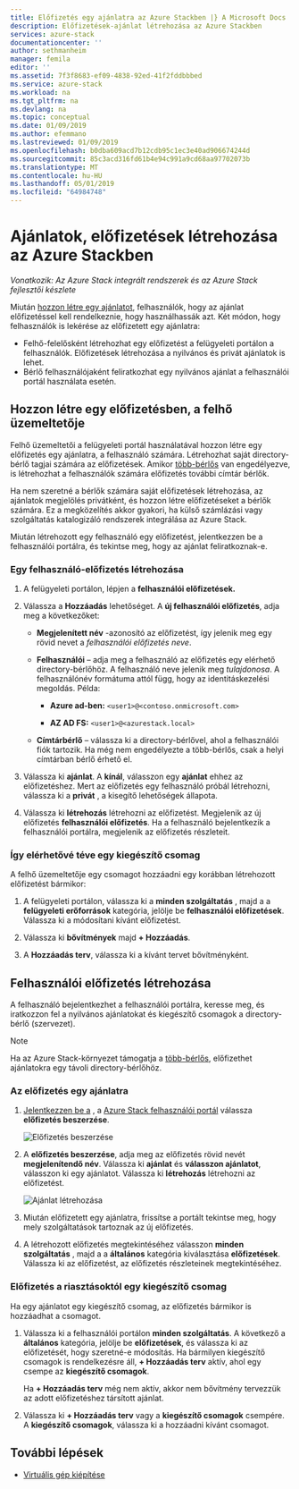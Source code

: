 ```yaml
---
title: Előfizetés egy ajánlatra az Azure Stackben |} A Microsoft Docs
description: Előfizetések-ajánlat létrehozása az Azure Stackben
services: azure-stack
documentationcenter: ''
author: sethmanheim
manager: femila
editor: ''
ms.assetid: 7f3f8683-ef09-4838-92ed-41f2fddbbbed
ms.service: azure-stack
ms.workload: na
ms.tgt_pltfrm: na
ms.devlang: na
ms.topic: conceptual
ms.date: 01/09/2019
ms.author: efemmano
ms.lastreviewed: 01/09/2019
ms.openlocfilehash: b0dba609acd7b12cdb95c1ec3e40ad906674244d
ms.sourcegitcommit: 85c3acd316fd61b4e94c991a9cd68aa97702073b
ms.translationtype: MT
ms.contentlocale: hu-HU
ms.lasthandoff: 05/01/2019
ms.locfileid: "64984748"
---
```

# <a name="create-subscriptions-to-offers-in-azure-stack"></a>Ajánlatok, előfizetések létrehozása az Azure Stackben

*Vonatkozik: Az Azure Stack integrált rendszerek és az Azure Stack fejlesztői készlete*

Miután [hozzon létre egy ajánlatot](azure-stack-create-offer.md), felhasználók, hogy az ajánlat előfizetéssel kell rendelkeznie, hogy használhassák azt. Két módon, hogy felhasználók is lekérése az előfizetett egy ajánlatra:

- Felhő-felelősként létrehozhat egy előfizetést a felügyeleti portálon a felhasználók. Előfizetések létrehozása a nyilvános és privát ajánlatok is lehet.
- Bérlő felhasználójaként feliratkozhat egy nyilvános ajánlat a felhasználói portál használata esetén.  

## <a name="create-a-subscription-as-a-cloud-operator"></a>Hozzon létre egy előfizetésben, a felhő üzemeltetője

Felhő üzemeltetői a felügyeleti portál használatával hozzon létre egy előfizetés egy ajánlatra, a felhasználó számára. Létrehozhat saját directory-bérlő tagjai számára az előfizetések. Amikor [több-bérlős](azure-stack-enable-multitenancy.md) van engedélyezve, is létrehozhat a felhasználók számára előfizetés további címtár bérlők.

Ha nem szeretné a bérlők számára saját előfizetések létrehozása, az ajánlatok megjelölés privátként, és hozzon létre előfizetéseket a bérlők számára. Ez a megközelítés akkor gyakori, ha külső számlázási vagy szolgáltatás katalogizáló rendszerek integrálása az Azure Stack.

Miután létrehozott egy felhasználó egy előfizetést, jelentkezzen be a felhasználói portálra, és tekintse meg, hogy az ajánlat feliratkoznak-e.  

### <a name="to-create-a-subscription-for-a-user"></a>Egy felhasználó-előfizetés létrehozása

1. A felügyeleti portálon, lépjen a **felhasználói előfizetések.**
2. Válassza a **Hozzáadás** lehetőséget. A **új felhasználói előfizetés**, adja meg a következőket:  

   - **Megjelenített név** -azonosító az előfizetést, így jelenik meg egy rövid nevet a *felhasználói előfizetés neve*.
   - **Felhasználói** – adja meg a felhasználó az előfizetés egy elérhető directory-bérlőhöz. A felhasználó neve jelenik meg *tulajdonosa*.  A felhasználónév formátuma attól függ, hogy az identitáskezelési megoldás. Példa:

     - **Azure ad-ben:** `<user1>@<contoso.onmicrosoft.com>`

     - **AZ AD FS:** `<user1>@<azurestack.local>`

   - **Címtárbérlő** – válassza ki a directory-bérlővel, ahol a felhasználói fiók tartozik. Ha még nem engedélyezte a több-bérlős, csak a helyi címtárban bérlő érhető el.

3. Válassza ki **ajánlat**. A **kínál**, válasszon egy **ajánlat** ehhez az előfizetéshez. Mert az előfizetés egy felhasználó próbál létrehozni, válassza ki a **privát** , a kisegítő lehetőségek állapota.

4. Válassza ki **létrehozás** létrehozni az előfizetést. Megjelenik az új előfizetés **felhasználói előfizetés**. Ha a felhasználó bejelentkezik a felhasználói portálra, megjelenik az előfizetés részleteit.

### <a name="to-make-an-add-on-plan-available"></a>Így elérhetővé téve egy kiegészítő csomag

A felhő üzemeltetője egy csomagot hozzáadni egy korábban létrehozott előfizetést bármikor:

1. A felügyeleti portálon, válassza ki a **minden szolgáltatás** , majd a a **felügyeleti erőforrások** kategória, jelölje be **felhasználói előfizetések**. Válassza ki a módosítani kívánt előfizetést.

2. Válassza ki **bővítmények** majd **+ Hozzáadás**.  

3. A **Hozzáadás terv**, válassza ki a kívánt tervet bővítményként.

## <a name="create-a-subscription-as-a-user"></a>Felhasználói előfizetés létrehozása

A felhasználó bejelentkezhet a felhasználói portálra, keresse meg, és iratkozzon fel a nyilvános ajánlatokat és kiegészítő csomagok a directory-bérlő (szervezet).

>[!NOTE]
>Ha az Azure Stack-környezet támogatja a [több-bérlős](azure-stack-enable-multitenancy.md), előfizethet ajánlatokra egy távoli directory-bérlőhöz.

### <a name="to-subscribe-to-an-offer"></a>Az előfizetés egy ajánlatra

1. [Jelentkezzen be a](../asdk/asdk-connect.md) , a [Azure Stack felhasználói portál](https://portal.local.azurestack.external) válassza **előfizetés beszerzése**.

   ![Előfizetés beszerzése](media/azure-stack-subscribe-plan-provision-vm/image01.png)
  
2. A **előfizetés beszerzése**, adja meg az előfizetés rövid nevét **megjelenítendő név**. Válassza ki **ajánlat** és **válasszon ajánlatot**, válasszon ki egy ajánlatot. Válassza ki **létrehozás** létrehozni az előfizetést.

   ![Ajánlat létrehozása](media/azure-stack-subscribe-plan-provision-vm/image02.png)
  
3. Miután előfizetett egy ajánlatra, frissítse a portált tekintse meg, hogy mely szolgáltatások tartoznak az új előfizetés.

4. A létrehozott előfizetés megtekintéséhez válasszon **minden szolgáltatás** , majd a a **általános** kategória kiválasztása **előfizetések**. Válassza ki az előfizetést, az előfizetés részleteinek megtekintéséhez.  

### <a name="to-subscribe-to-an-add-on-plan"></a>Előfizetés a riasztásoktól egy kiegészítő csomag

Ha egy ajánlatot egy kiegészítő csomag, az előfizetés bármikor is hozzáadhat a csomagot.  

1. Válassza ki a felhasználói portálon **minden szolgáltatás**. A következő a **általános** kategória, jelölje be **előfizetések**, és válassza ki az előfizetését, hogy szeretné-e módosítás. Ha bármilyen kiegészítő csomagok is rendelkezésre áll, **+ Hozzáadás terv** aktív, ahol egy csempe az **kiegészítő csomagok**. 

   Ha **+ Hozzáadás terv** még nem aktív, akkor nem bővítmény tervezzük az adott előfizetéshez társított ajánlat.

1. Válassza ki **+ Hozzáadás terv** vagy a **kiegészítő csomagok** csempére. A **kiegészítő csomagok**, válassza ki a hozzáadni kívánt csomagot.

## <a name="next-steps"></a>További lépések

- [Virtuális gép kiépítése](../user/azure-stack-create-vm-template.md)
